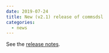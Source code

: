 ```yaml
---
date: 2019-07-24 
title: New (v2.1) release of commsdsl
categories:
  - news
---
```

See the [release notes](https://github.com/arobenko/commsdsl/releases/tag/v2.1).


